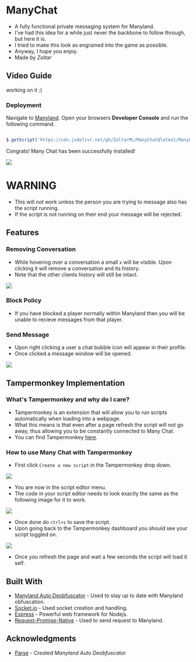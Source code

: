 # ManyChat
  * A fully functional private messaging system for Manyland.
  * I've had this idea for a while just never the backbone to follow through, but here it is.
  * I tried to make this look as engrained into the game as possible.
  * Anyway, I hope you enjoy.
  * Made by *Zoltar*

## Video Guide

working on it ;)

### Deployment

Navigate to [Manyland](http://manyland.com).
Open your browsers **Developer Console** and run the following command.

```js

$.getScript('https://cdn.jsdelivr.net/gh/ZoltarML/ManyChat@latest/ManyChatClient.js')

```

Congrats! Many Chat has been successfully installed!

![](https://gyazo.com/e730a6be38dd45e1297396a81992f554.gif)

# **WARNING**
 * This will *not* work unless the person you are trying to message also has the script running.
 * If the script is not running on their end your message will be rejected. 

## Features

### Removing Conversation
 * While hovering over a conversation a small `x` will be visible. Upon clicking it will remove a conversation and its history.
 * Note that the other clients history will still be intact.
 
![](https://gyazo.com/9f98fcf1f4104172f1b84901c395d733.gif)
 

### Block Policy
 * If you have blocked a player normally within Manyland then you will be unable to recieve messages from that player.
 
 
### Send Message
* Upon right clicking a user a chat bubble icon will appear in their profile.
* Once clicked a message window will be opened.

![](https://gyazo.com/b9bb8bd1e0bb5b2d4c5c4cf3e7ea5e87.gif)

## Tampermonkey Implementation

### What's Tampermonkey and why do I care?
* Tampermonkey is an extension that will allow you to run scripts automatically when loading into a webpage.
* What this means is that even after a page refresh the script will not go away, thus allowing you to be constantly connected to Many Chat.
* You can find Tampermonkey [here](https://chrome.google.com/webstore/detail/tampermonkey/dhdgffkkebhmkfjojejmpbldmpobfkfo). 

### How to use Many Chat with Tampermonkey
* First click `Create a new script` in the Tampermonkey drop down.

![](https://cdn.discordapp.com/attachments/614637022614782000/798112165886296104/unknown.png)

* You are now in the script editor menu.
* The code in your script editor needs to look exactly the same as the following image for it to work.

![](https://cdn.discordapp.com/attachments/614637022614782000/798113918391681054/unknown.png)

* Once done do `ctrl+s` to save the script.
* Upon going back to the Tampermonkey dashboard you should see your script toggled on.

![](https://cdn.discordapp.com/attachments/614637022614782000/798114481061232640/unknown.png)
* Once you refresh the page and wait a few seconds the script will load it self.





## Built With

* [Manyland Auto Deobfuscator](https://github.com/parseml/many-deobf) - Used to stay up to date with Manyland obfuscation.
* [Socket.io](https://socket.io/) - Used socket creation and handling.
* [Express](https://expressjs.com/) - Powerful web framework for Nodejs.
* [Request-Promise-Native](https://github.com/request/request-promise-native) - Used to send request to Manyland.


## Acknowledgments

* [Parse](https://pastebin.com/u/parseml) - *Created Manyland Auto Deobfuscator*


